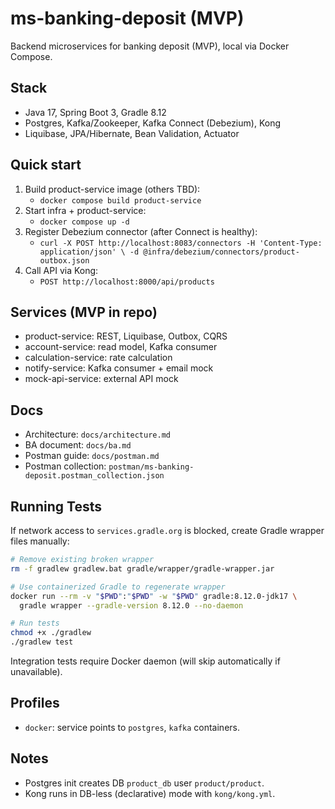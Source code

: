 # ms-banking-deposit (MVP)

Backend microservices for banking deposit (MVP), local via Docker Compose.

## Stack
- Java 17, Spring Boot 3, Gradle 8.12
- Postgres, Kafka/Zookeeper, Kafka Connect (Debezium), Kong
- Liquibase, JPA/Hibernate, Bean Validation, Actuator

## Quick start
1. Build product-service image (others TBD):
   - `docker compose build product-service`
2. Start infra + product-service:
   - `docker compose up -d`
3. Register Debezium connector (after Connect is healthy):
   - `curl -X POST http://localhost:8083/connectors -H 'Content-Type: application/json' \
      -d @infra/debezium/connectors/product-outbox.json`
4. Call API via Kong:
   - `POST http://localhost:8000/api/products`

## Services (MVP in repo)
- product-service: REST, Liquibase, Outbox, CQRS
- account-service: read model, Kafka consumer
- calculation-service: rate calculation
- notify-service: Kafka consumer + email mock
- mock-api-service: external API mock

## Docs
- Architecture: `docs/architecture.md`
- BA document: `docs/ba.md`
- Postman guide: `docs/postman.md`
- Postman collection: `postman/ms-banking-deposit.postman_collection.json`

## Running Tests
If network access to `services.gradle.org` is blocked, create Gradle wrapper files manually:

```bash
# Remove existing broken wrapper
rm -f gradlew gradlew.bat gradle/wrapper/gradle-wrapper.jar

# Use containerized Gradle to regenerate wrapper
docker run --rm -v "$PWD":"$PWD" -w "$PWD" gradle:8.12.0-jdk17 \
  gradle wrapper --gradle-version 8.12.0 --no-daemon

# Run tests
chmod +x ./gradlew
./gradlew test
```

Integration tests require Docker daemon (will skip automatically if unavailable).

## Profiles
- `docker`: service points to `postgres`, `kafka` containers.

## Notes
- Postgres init creates DB `product_db` user `product/product`.
- Kong runs in DB-less (declarative) mode with `kong/kong.yml`.
